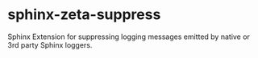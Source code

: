 # sphinx-zeta-suppress
Sphinx Extension for suppressing logging messages emitted by native or 3rd party Sphinx loggers.
